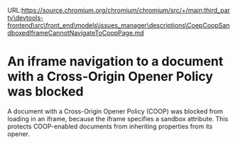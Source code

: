 URL:https://source.chromium.org/chromium/chromium/src/+/main:third_party\devtools-frontend\src\front_end\models\issues_manager\descriptions\CoepCoopSandboxedIframeCannotNavigateToCoopPage.md
# An iframe navigation to a document with a Cross-Origin Opener Policy was blocked

A document with a Cross-Origin Opener Policy (COOP) was blocked from loading in an iframe, because the iframe specifies a sandbox attribute.
This protects COOP-enabled documents from inheriting properties from its opener.
